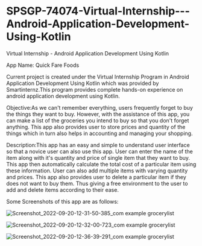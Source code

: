 # SPSGP-74074-Virtual-Internship---Android-Application-Development-Using-Kotlin

Virtual Internship - Android Application Development Using Kotlin

App Name: Quick Fare Foods

Current project is created under the Virtual Internship Program in Android Application Development Using Kotlin which was provided by Smartinternz.This program provides complete hands-on experience on android application development using Kotlin.

Objective:As we can't remember everything, users frequently forget to buy the things they want to buy. However, with the assistance of this app, you can make a list of the groceries you intend to buy so that you don't forget anything. This app also provides user to store prices and quantity of the things which in turn also helps in accounting and managing your shopping.

Description:This app has an easy and simple to understand user interface so that a novice user can also use this app. User can enter the name of the item along with it's quantity and price of single item that they want to buy. This app then automatically calculate the total cost of a particular item using these information. User can also add multiple items with varying quantity and prices. This app also provides user to delete a particular item if they does not want to buy them. Thus giving a free environment to the user to add and delete items according to their ease.
 
Some Screenshots of this app are as follows:

![Screenshot_2022-09-20-12-31-50-385_com example grocerylist](https://user-images.githubusercontent.com/97080313/191330294-f5ba0cc5-72e5-416c-8cda-25ef29f49606.jpg)

![Screenshot_2022-09-20-12-32-00-723_com example grocerylist](https://user-images.githubusercontent.com/97080313/191330359-bc3c7f03-9771-4c77-b9bd-185572dab012.jpg)

![Screenshot_2022-09-20-12-36-39-291_com example grocerylist](https://user-images.githubusercontent.com/97080313/191330422-48badbda-b56f-4431-a45b-604ae9b03efb.jpg)
